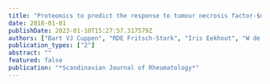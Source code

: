 ```yaml
---
title: "Proteomics to predict the response to tumour necrosis factor-$α$ inhibitors in rheumatoid arthritis using a supervised cluster-analysis based protein score"
date: 2018-01-01
publishDate: 2023-01-10T15:27:57.317579Z
authors: ["Bart VJ Cuppen", "RDE Fritsch-Stork", "Iris Eekhout", "W de Jager", "AC Marijnissen", "JWJ Bijlsma", "M Custers", "JM van Laar", "FPJG Lafeber", "PMJ Welsing", " others"]
publication_types: ["2"]
abstract: ""
featured: false
publication: "*Scandinavian Journal of Rheumatology*"
---
```


